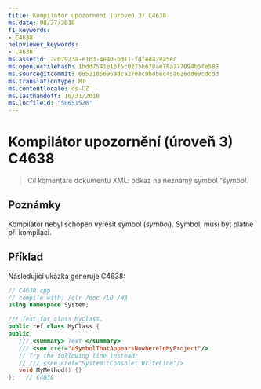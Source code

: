 ```yaml
---
title: Kompilátor upozornění (úroveň 3) C4638
ms.date: 08/27/2018
f1_keywords:
- C4638
helpviewer_keywords:
- C4638
ms.assetid: 2c07923a-e103-4e40-bd11-fdfed428a5ec
ms.openlocfilehash: 1bdd7541e16f5c02756678ae78a777094b5fe588
ms.sourcegitcommit: 6052185696adca270bc9bdbec45a626dd89cdcdd
ms.translationtype: MT
ms.contentlocale: cs-CZ
ms.lasthandoff: 10/31/2018
ms.locfileid: "50651526"
---
```

# <a name="compiler-warning-level-3-c4638"></a>Kompilátor upozornění (úroveň 3) C4638

> Cíl komentáře dokumentu XML: odkaz na neznámý symbol "*symbol*.

## <a name="remarks"></a>Poznámky

Kompilátor nebyl schopen vyřešit symbol (*symbol*). Symbol, musí být platné při kompilaci.

## <a name="example"></a>Příklad

Následující ukázka generuje C4638:

```cpp
// C4638.cpp
// compile with: /clr /doc /LD /W3
using namespace System;

/// Text for class MyClass.
public ref class MyClass {
public:
   /// <summary> Text </summary>
   /// <see cref="aSymbolThatAppearsNowhereInMyProject"/>
   // Try the following line instead:
   // /// <see cref="System::Console::WriteLine"/>
   void MyMethod() {}
};   // C4638
```